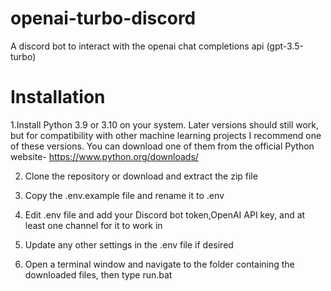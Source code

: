 # openai-turbo-discord
A discord bot to interact with the openai chat completions api (gpt-3.5-turbo)

# Installation
1.Install Python 3.9 or 3.10 on your system. Later versions should still work, but for compatibility with other machine learning projects I recommend one of these versions. You can download one of them from the official Python website- https://www.python.org/downloads/

2. Clone the repository or download and extract the zip file

3. Copy the .env.example file and rename it to .env

4. Edit .env file and add your Discord bot token,OpenAI API key, and at least one channel for it to work in

5. Update any other settings in the .env file if desired

6. Open a terminal window and navigate to the folder containing the downloaded files, then type run.bat
